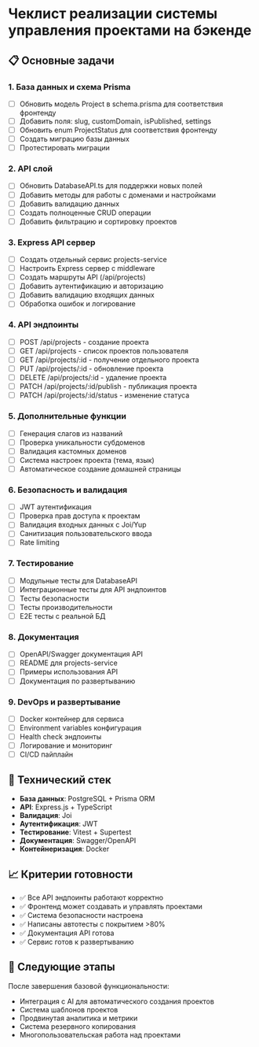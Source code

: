 # Чеклист реализации системы управления проектами на бэкенде

## 📋 Основные задачи

### 1. База данных и схема Prisma
- [ ] Обновить модель Project в schema.prisma для соответствия фронтенду
- [ ] Добавить поля: slug, customDomain, isPublished, settings
- [ ] Обновить enum ProjectStatus для соответствия фронтенду  
- [ ] Создать миграцию базы данных
- [ ] Протестировать миграции

### 2. API слой
- [ ] Обновить DatabaseAPI.ts для поддержки новых полей
- [ ] Добавить методы для работы с доменами и настройками
- [ ] Добавить валидацию данных
- [ ] Создать полноценные CRUD операции
- [ ] Добавить фильтрацию и сортировку проектов

### 3. Express API сервер
- [ ] Создать отдельный сервис projects-service
- [ ] Настроить Express сервер с middleware
- [ ] Создать маршруты API (/api/projects)
- [ ] Добавить аутентификацию и авторизацию
- [ ] Добавить валидацию входящих данных
- [ ] Обработка ошибок и логирование

### 4. API эндпоинты
- [ ] POST /api/projects - создание проекта
- [ ] GET /api/projects - список проектов пользователя
- [ ] GET /api/projects/:id - получение отдельного проекта
- [ ] PUT /api/projects/:id - обновление проекта
- [ ] DELETE /api/projects/:id - удаление проекта
- [ ] PATCH /api/projects/:id/publish - публикация проекта
- [ ] PATCH /api/projects/:id/status - изменение статуса

### 5. Дополнительные функции
- [ ] Генерация слагов из названий
- [ ] Проверка уникальности субдоменов
- [ ] Валидация кастомных доменов
- [ ] Система настроек проекта (тема, язык)
- [ ] Автоматическое создание домашней страницы

### 6. Безопасность и валидация
- [ ] JWT аутентификация
- [ ] Проверка прав доступа к проектам
- [ ] Валидация входных данных с Joi/Yup
- [ ] Санитизация пользовательского ввода
- [ ] Rate limiting

### 7. Тестирование
- [ ] Модульные тесты для DatabaseAPI
- [ ] Интеграционные тесты для API эндпоинтов
- [ ] Тесты безопасности
- [ ] Тесты производительности
- [ ] E2E тесты с реальной БД

### 8. Документация
- [ ] OpenAPI/Swagger документация API
- [ ] README для projects-service
- [ ] Примеры использования API
- [ ] Документация по развертыванию

### 9. DevOps и развертывание
- [ ] Docker контейнер для сервиса
- [ ] Environment variables конфигурация
- [ ] Health check эндпоинты
- [ ] Логирование и мониторинг
- [ ] CI/CD пайплайн

## 🎯 Технический стек

- **База данных**: PostgreSQL + Prisma ORM
- **API**: Express.js + TypeScript
- **Валидация**: Joi
- **Аутентификация**: JWT
- **Тестирование**: Vitest + Supertest
- **Документация**: Swagger/OpenAPI
- **Контейнеризация**: Docker

## 📈 Критерии готовности

- ✅ Все API эндпоинты работают корректно
- ✅ Фронтенд может создавать и управлять проектами
- ✅ Система безопасности настроена
- ✅ Написаны автотесты с покрытием >80%
- ✅ Документация API готова
- ✅ Сервис готов к развертыванию

## 🔄 Следующие этапы

После завершения базовой функциональности:
- Интеграция с AI для автоматического создания проектов
- Система шаблонов проектов
- Продвинутая аналитика и метрики
- Система резервного копирования
- Многопользовательская работа над проектами